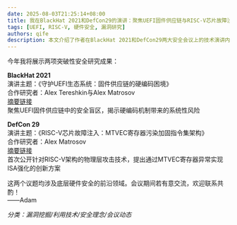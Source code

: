 ```yaml
---
date: 2025-08-03T21:25:14+08:00
title: 我在BlackHat 2021和DefCon29的演讲：聚焦UEFI固件供应链与RISC-V芯片故障注入
tags: [UEFI, RISC-V, 硬件安全, 漏洞研究]
authors: qife
description: 本文介绍了作者在BlackHat 2021和DefCon29两大安全会议上的技术演讲内容，涉及UEFI固件供应链安全机制和RISC-V芯片MTVEC寄存器故障注入攻击技术，揭示了硬件层面的新型攻击面与防御思路。
---
```


今年我将展示两项突破性安全研究成果：

**BlackHat 2021**  
演讲主题：《守护UEFI生态系统：固件供应链的硬编码困境》  
合作研究者：Alex Tereshkin与Alex Matrosov  
[摘要链接](https://example.com/blackhat_abstract)  
聚焦UEFI固件供应链中的安全盲区，揭示硬编码机制带来的系统性风险

**DefCon 29**  
演讲主题：《RISC-V芯片故障注入：MTVEC寄存器污染加固指令集架构》  
合作研究者：Alex Matrosov  
[摘要链接](https://example.com/defcon_abstract)  
首次公开针对RISC-V架构的物理层攻击技术，提出通过MTVEC寄存器异常实现ISA强化的创新方案

这两个议题均涉及底层硬件安全的前沿领域。会议期间若有意交流，欢迎联系共酌！  
——Adam  

*分类：漏洞挖掘/利用技术/安全理念/会议动态*